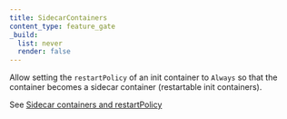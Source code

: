 ```yaml
---
title: SidecarContainers
content_type: feature_gate
_build:
  list: never
  render: false
---
```

Allow setting the `restartPolicy` of an init container to
`Always` so that the container becomes a sidecar container (restartable init containers).

See [Sidecar containers and restartPolicy](/docs/concepts/workloads/pods/init-containers/#sidecar-containers-and-restartpolicy)
